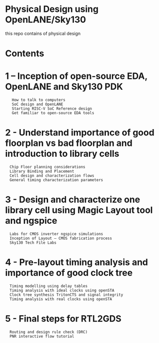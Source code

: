 # Physical Design using OpenLANE/Sky130
this repo contains of physical design

# Contents

# 1 – Inception of open-source EDA, OpenLANE and Sky130 PDK
       How to talk to computers
       SoC design and OpenLANE
       Starting RISC-V SoC Reference design
       Get familiar to open-source EDA tools
# 2 - Understand importance of good floorplan vs bad floorplan and introduction to library cells
      Chip Floor planning considerations
      Library Binding and Placement
      Cell design and characterization flows
      General timing characterization parameters
# 3 - Design and characterize one library cell using Magic Layout tool and ngspice
      Labs for CMOS inverter ngspice simulations
      Inception of Layout – CMOS fabrication process
      Sky130 Tech File Labs
# 4 - Pre-layout timing analysis and importance of good clock tree
      Timing modelling using delay tables
      Timing analysis with ideal clocks using openSTA
      Clock tree synthesis TritonCTS and signal integrity
      Timing analysis with real clocks using openSTA
# 5 - Final steps for RTL2GDS
      Routing and design rule check (DRC)
      PNR interactive flow tutorial

